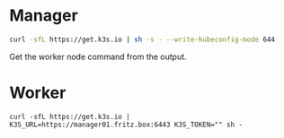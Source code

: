 
# Manager
```bash
curl -sfL https://get.k3s.io | sh -s - --write-kubeconfig-mode 644
```

Get the worker node command from the output.

# Worker 

```
curl -sfL https://get.k3s.io | K3S_URL=https://manager01.fritz.box:6443 K3S_TOKEN="" sh -
```
